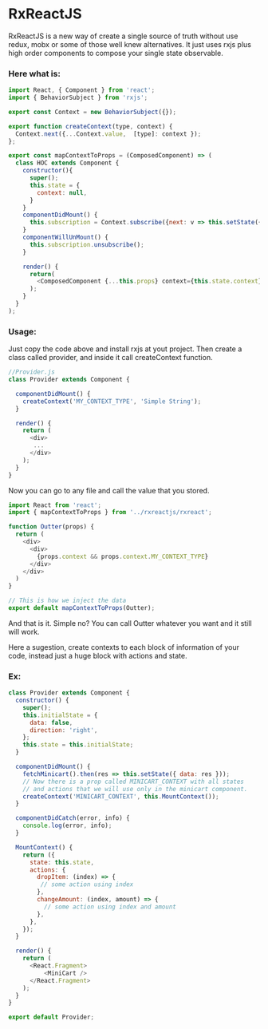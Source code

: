 # RxReactJS

RxReactJS is a new way of create a single source of truth without use redux, mobx or some of those well knew alternatives. It just uses rxjs plus high order components to compose your single state observable.

### Here what is:

```js
import React, { Component } from 'react';
import { BehaviorSubject } from 'rxjs';

export const Context = new BehaviorSubject({});

export function createContext(type, context) {
  Context.next({...Context.value,  [type]: context });
};

export const mapContextToProps = (ComposedComponent) => (
  class HOC extends Component {
    constructor(){
      super();
      this.state = {
        context: null,
      }
    }
    componentDidMount() {
      this.subscription = Context.subscribe({next: v => this.setState({ context: v})});
    }
    componentWillUnMount() {
      this.subscription.unsubscribe();
    }

    render() {
      return(
        <ComposedComponent {...this.props} context={this.state.context} />
      );
    }
  }
);
```

### Usage:

Just copy the code above and install rxjs at yout project.
Then create a class called provider, and inside it call createContext function.

```js
//Provider.js
class Provider extends Component {

  componentDidMount() {
    createContext('MY_CONTEXT_TYPE', 'Simple String');
  }

  render() {
    return (
      <div>
       ...
      </div>
    );
  }
}
```

Now you can go to any file and call the value that you stored.

```js
import React from 'react';
import { mapContextToProps } from '../rxreactjs/rxreact';

function Outter(props) {
  return (
    <div>
      <div>
        {props.context && props.context.MY_CONTEXT_TYPE}
      </div>
    </div>
  )
}

// This is how we inject the data
export default mapContextToProps(Outter);
```

And that is it. Simple no? You can call Outter whatever you want and it still will work.

Here a sugestion, create contexts to each block of information of your code, instead just a huge block with actions and state.

### Ex:

```js
class Provider extends Component {
  constructor() {
    super();
    this.initialState = {
      data: false,
      direction: 'right',
    };
    this.state = this.initialState;
  }

  componentDidMount() {
    fetchMinicart().then(res => this.setState({ data: res }));
    // Now there is a prop called MINICART_CONTEXT with all states
    // and actions that we will use only in the minicart component.
    createContext('MINICART_CONTEXT', this.MountContext());
  }

  componentDidCatch(error, info) {
    console.log(error, info);
  }

  MountContext() {
    return ({
      state: this.state,
      actions: {
        dropItem: (index) => {
         // some action using index
        },
        changeAmount: (index, amount) => {
          // some action using index and amount
        },
      },
    });
  }

  render() {
    return (
      <React.Fragment>
          <MiniCart />
      </React.Fragment>
    );
  }
}

export default Provider;
```
